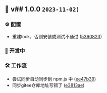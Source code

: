 ## 🎉 v## 1.0.0 `2023-11-02)`

### ⚙️ 配置

- 重建lock，否则安装或测试不通过 ([5360823](https://github.com/kwooshung/standard-version-helper/commit/5360823))

### 🚧 开发中

### 🛠️ 工作流

- 尝试同步自动同步到 npm.js 中 ([ee47b39](https://github.com/kwooshung/standard-version-helper/commit/ee47b39))
- 同步gitee仓库地址写错了 ([e3813ae](https://github.com/kwooshung/standard-version-helper/commit/e3813ae))
